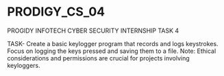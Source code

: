 # PRODIGY_CS_04
PROGIDY INFOTECH CYBER SECURITY INTERNSHIP TASK 4

TASK-
Create a basic keylogger program that records and logs keystrokes. Focus on logging the keys pressed and saving them to a file. Note: Ethical considerations and permissions are crucial for projects involving keyloggers.
